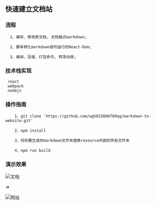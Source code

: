 ##  快速建立文档站


### 流程

```
  1、编写、修改原文档, 文档格式markdown;

  2、脚本转化markdown成可运行的React-Dom;

  3、编译、压缩、打包命令, 转场动效;

```


### 技术栈实现

```
 react
 webpack
 nodejs
```


### 操作指南

```
    1、git clone 'https://github.com/wgh815600709qq/markdown-to-website.git'

    2、npm install
    
    3、将你要生成的markdown文件夹替换resource内部的所有文件夹

    4、npm run build

```
### 演示效果

![文档](https://github.com/wgh815600709qq/markdown-to-website/markdown2.png)

 =>
 
![网站](https://github.com/wgh815600709qq/markdown-to-website/markdown1.png)
